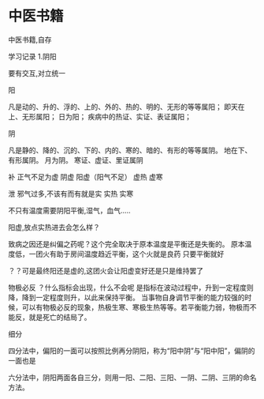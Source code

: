 # 中医书籍
中医书籍,自存

学习记录
1.阴阳

  要有交互,对立统一
  
  阳
  
  凡是动的、升的、浮的、上的、外的、热的、明的、无形的等等属阳；
  即天在上、无形属阳；
  日为阳；
  疾病中的热证、实证、表证属阳；
  
  阴
  
  凡是静的、降的、沉的、下的、内的、寒的、暗的、有形的等等属阴。
  地在下、有形属阴。
  月为阴。
  寒证、虚证、里证属阴
  
  
  
  补
  正气不足为虚
  阴虚	阳虚（阳气不足）
  虚热 	虚寒
  
  泄
  邪气过多,不该有而有就是实
  实热	实寒
  
  不只有温度需要阴阳平衡,湿气，血气.....
  
  阳虚,放点实热进去会怎么样？
  
  致病之因还是纠偏之药呢？这个完全取决于原本温度是平衡还是失衡的。
  原本温度低，一团火有助于房间温度趋近平衡，这个火就是良药
  只要平衡就好
  
  ？？可是最终阳还是虚的,这团火会让阳虚变好还是只是维持罢了
  
  物极必反
  ？什么指标会出现，什么不会呢
  是指标在波动过程中，升到一定程度则降，降到一定程度则升，以此来保持平衡。
  当事物自身调节平衡的能力较强的时候，可以有物极必反的现象，热极生寒、寒极生热等等。若平衡能力弱，物极而不能反，就是死亡的结局了。
  
  
  
  细分
  
  四分法中，偏阳的一面可以按照比例再分阴阳，称为“阳中阴”与“阳中阳”，偏阴的一面也是
  
  六分法中，阴阳两面各自三分，则用一阳、二阳、三阳、一阴、二阴、三阴的命名方法。
